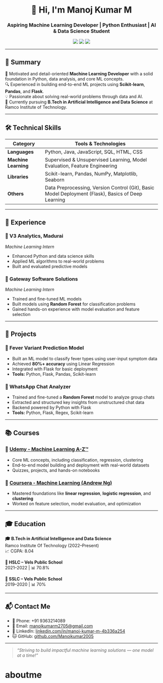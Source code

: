 <h1 align="center">👋 Hi, I'm Manoj Kumar M</h1>
<h3 align="center">Aspiring Machine Learning Developer | Python Enthusiast | AI & Data Science Student</h3>

<p align="center">
  <a href="mailto:manojkumarm2705@gmail.com"><img src="https://img.shields.io/badge/Email-D14836?style=for-the-badge&logo=gmail&logoColor=white"></a>
  <a href="https://www.linkedin.com/in/manoj-kumar-m-4b336a254"><img src="https://img.shields.io/badge/LinkedIn-0077B5?style=for-the-badge&logo=linkedin&logoColor=white"></a>
  <a href="https://github.com/Manojkumar2005"><img src="https://img.shields.io/badge/GitHub-100000?style=for-the-badge&logo=github&logoColor=white"></a>
</p>

---

## 🧠 Summary

🚀 Motivated and detail-oriented **Machine Learning Developer** with a solid foundation in Python, data analysis, and core ML concepts.  
🔍 Experienced in building end-to-end ML projects using **Scikit-learn**, **Pandas**, and **Flask**.  
💡 Passionate about solving real-world problems through data and AI.  
🎯 Currently pursuing **B.Tech in Artificial Intelligence and Data Science** at Ramco Institute of Technology.

---

## 🛠️ Technical Skills

| Category              | Tools & Technologies                                             |
|-----------------------|------------------------------------------------------------------|
| **Languages**         | Python, Java, JavaScript, SQL, HTML, CSS                         |
| **Machine Learning**  | Supervised & Unsupervised Learning, Model Evaluation, Feature Engineering |
| **Libraries**         | Scikit-learn, Pandas, NumPy, Matplotlib, Seaborn                 |
| **Others**            | Data Preprocessing, Version Control (Git), Basic Model Deployment (Flask), Basics of Deep Learning |

---

## 💼 Experience

### 🏢 V3 Analytics, Madurai  
*Machine Learning Intern*  
- Enhanced Python and data science skills  
- Applied ML algorithms to real-world problems  
- Built and evaluated predictive models  

### 🏢 Gateway Software Solutions  
*Machine Learning Intern*  
- Trained and fine-tuned ML models  
- Built models using **Random Forest** for classification problems  
- Gained hands-on experience with model evaluation and feature selection

---

## 🚀 Projects

### 🔬 Fever Variant Prediction Model  
- Built an ML model to classify fever types using user-input symptom data  
- Achieved **80%+ accuracy** using Linear Regression  
- Integrated with Flask for basic deployment  
- **Tools:** Python, Flask, Pandas, Scikit-learn  

### 💬 WhatsApp Chat Analyzer  
- Trained and fine-tuned a **Random Forest** model to analyze group chats  
- Extracted and structured key insights from unstructured chat data  
- Backend powered by Python with Flask  
- **Tools:** Python, Flask, Regex, Scikit-learn

---

## 📚 Courses

### 📘 [Udemy - Machine Learning A-Z™](https://www.udemy.com/course/machinelearning/)  
- Core ML concepts, including classification, regression, clustering  
- End-to-end model building and deployment with real-world datasets  
- Quizzes, projects, and hands-on notebooks  

### 📗 [Coursera - Machine Learning (Andrew Ng)](https://www.coursera.org/learn/machine-learning)  
- Mastered foundations like **linear regression**, **logistic regression**, and **clustering**  
- Worked on feature selection, model evaluation, and optimization  

---

## 🎓 Education

**🎓 B.Tech in Artificial Intelligence and Data Science**  
Ramco Institute Of Technology (2022–Present)  
📈 CGPA: 8.04

**🏫 HSLC – Vels Public School**  
2021–2022 | 📊 70.8%

**🏫 SSLC – Vels Public School**  
2019–2020 | 📊 70%

---

## 📬 Contact Me

- 📱 Phone: +91 9363214089  
- 📧 Email: manojkumarm2705@gmail.com  
- 🔗 LinkedIn: [linkedin.com/in/manoj-kumar-m-4b336a254](https://www.linkedin.com/in/manoj-kumar-m-4b336a254)  
- 🐱 GitHub: [github.com/Manojkumar2005](https://github.com/Manojkumar2005)

---

> *“Striving to build impactful machine learning solutions — one model at a time!”*
# aboutme
